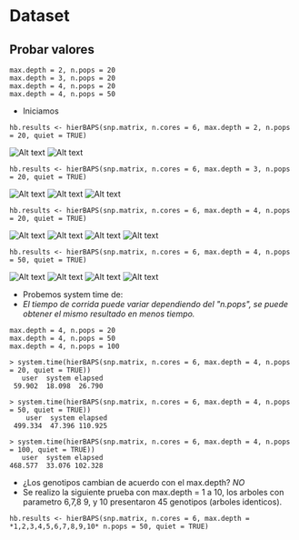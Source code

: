 # Dataset
## Probar valores

~~~
max.depth = 2, n.pops = 20
max.depth = 3, n.pops = 20
max.depth = 4, n.pops = 20
max.depth = 4, n.pops = 50
~~~

- Iniciamos

~~~
hb.results <- hierBAPS(snp.matrix, n.cores = 6, max.depth = 2, n.pops = 20, quiet = TRUE)
~~~
 ![Alt text](https://github.com/TBmex/dataset/blob/main/Rplot_2_20_1.png)
 ![Alt text](https://github.com/TBmex/dataset/blob/main/Rplot_2_20_2.png)


~~~
hb.results <- hierBAPS(snp.matrix, n.cores = 6, max.depth = 3, n.pops = 20, quiet = TRUE)
~~~
![Alt text](https://github.com/TBmex/dataset/blob/main/Rplot_3_20_1.png)
![Alt text](https://github.com/TBmex/dataset/blob/main/Rplot_3_20_2.png)
![Alt text](https://github.com/TBmex/dataset/blob/main/Rplot_3_20_3.png)
~~~
hb.results <- hierBAPS(snp.matrix, n.cores = 6, max.depth = 4, n.pops = 20, quiet = TRUE)
~~~
![Alt text](https://github.com/TBmex/dataset/blob/main/Rplot_4_20_1.png)
![Alt text](https://github.com/TBmex/dataset/blob/main/Rplot_4_20_2.png)
![Alt text](https://github.com/TBmex/dataset/blob/main/Rplot_4_20_3.png)
![Alt text](https://github.com/TBmex/dataset/blob/main/Rplot_4_20_4.png)
~~~
hb.results <- hierBAPS(snp.matrix, n.cores = 6, max.depth = 4, n.pops = 50, quiet = TRUE)
~~~
![Alt text](https://github.com/TBmex/dataset/blob/main/Rplot_4_50_1.png)
![Alt text](https://github.com/TBmex/dataset/blob/main/Rplot_4_50_2.png)
![Alt text](https://github.com/TBmex/dataset/blob/main/Rplot_4_50_3.png)
![Alt text](https://github.com/TBmex/dataset/blob/main/Rplot_4_50_4.png)


- Probemos system time de:
- *El tiempo de corrida puede variar dependiendo del "n.pops", se puede obtener el mismo resultado en menos tiempo.*
~~~
max.depth = 4, n.pops = 20
max.depth = 4, n.pops = 50
max.depth = 4, n.pops = 100
~~~

~~~
> system.time(hierBAPS(snp.matrix, n.cores = 6, max.depth = 4, n.pops = 20, quiet = TRUE))
   user  system elapsed
 59.902  18.098  26.790

> system.time(hierBAPS(snp.matrix, n.cores = 6, max.depth = 4, n.pops = 50, quiet = TRUE))
    user  system elapsed
 499.334  47.396 110.925

> system.time(hierBAPS(snp.matrix, n.cores = 6, max.depth = 4, n.pops = 100, quiet = TRUE))
   user  system elapsed
468.577  33.076 102.328
~~~

- ¿Los genotipos cambian de acuerdo con el max.depth? *NO*
- Se realizo la siguiente prueba con max.depth = 1 a 10, los arboles con parametro 6,7,8 9, y 10 presentaron 45 genotipos (arboles identicos).

~~~
hb.results <- hierBAPS(snp.matrix, n.cores = 6, max.depth = *1,2,3,4,5,6,7,8,9,10* n.pops = 50, quiet = TRUE)
~~~
